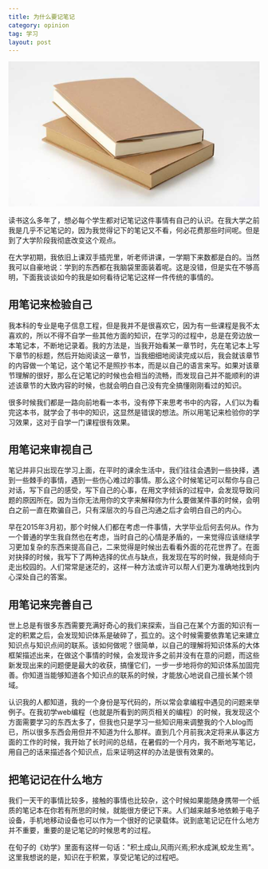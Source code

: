 ```yaml
---
title: 为什么要记笔记
category: opinion
tag: 学习
layout: post
---
```


![bg](/images/blog/2015/notebook.jpg)

读书这么多年了，想必每个学生都对记笔记这件事情有自己的认识。在我大学之前我是几乎不记笔记的，因为我觉得记下的笔记又不看，何必花费那些时间呢。但是到了大学阶段我彻底改变这个观点。

在大学初期，我依旧上课双手插兜里，听老师讲课，一学期下来数都是白的。当然我可以自豪地说：学到的东西都在我脑袋里面装着呢。这是没错，但是实在不够高明，下面我谈谈如今的我是如何看待记笔记这样一件传统的事情的。

## 用笔记来检验自己

我本科的专业是电子信息工程，但是我并不是很喜欢它，因为有一些课程是我不太喜欢的，所以不得不自学一些其他方面的知识，在学习的过程中，总是在旁边放一本笔记本，不断地记录着。我的方法是，当我开始看某一章节时，先在笔记本上写下章节的标题，然后开始阅读这一章节，当我细细地阅读完成以后，我会就该章节的内容做一个笔记，这个笔记不是照抄书本，而是以自己的语言来写。如果对该章节理解的很好，那么在记笔记的时候也会相当的流畅，而发现自己并不能顺利的讲述该章节的大致内容的时候，也就会明白自己没有完全搞懂刚刚看过的知识。

很多时候我们都是一路向前地看一本书，没有停下来思考书中的内容，人们以为看完这本书，就学会了书中的知识，这显然是错误的想法。所以用笔记来检验你的学习效果，这对于自学一门课程很有效果。

<!--more-->

## 用笔记来审视自己

笔记并非只出现在学习上面，在平时的课余生活中，我们往往会遇到一些抉择，遇到一些棘手的事情，遇到一些伤心难过的事情。那么这个时候笔记可以帮你与自己对话，写下自己的感受，写下自己的心事，在用文字倾诉的过程中，会发现导致问题的原因所在。因为当你无法用你的文字来解释你为什么要做某件事的时候，会明白之前一直在欺骗自己，只有深层次的与自己沟通之后才会明白自己的内心。

早在2015年3月初，那个时候人们都在考虑一件事情，大学毕业后何去何从。作为一个普通的学生我自然也在考虑，当时自己的心情是矛盾的，一来觉得应该继续学习更加复杂的东西来提高自己，二来觉得是时候出去看看外面的花花世界了。在面对抉择的时候，我写下了两种选择的优点与缺点，我发现在写的时候，我是倾向于走出校园的。人们常常是迷茫的，这样一种方法或许可以帮人们更为准确地找到内心深处自己的答案。

## 用笔记来完善自己

世上总是有很多东西需要充满好奇心的我们来探索，当自己在某个方面的知识有一定的积累之后，会发现知识体系是破碎了，孤立的。这个时候需要依靠笔记来建立知识点与知识点间的联系。该如何做呢？很简单，以自己的理解将知识体系的大体框架描述出来，在做这个事情的时候，会发现许多之前并没有在意的问题，而这些新发现出来的问题便是最大的收获，搞懂它们，一步一步地将你的知识体系加固完善。你知道当能够知道各个知识点的联系的时候，才能放心地说自己擅长某个领域。

认识我的人都知道，我的一个身份是写代码的，所以常会拿编程中遇见的问题来举例子。在我初学web编程（也就是所看到的网页相关的编程）的时候，我发现这个方面需要学习的东西太多了，但我也只是学习一些知识用来调整我的个人blog而已，所以很多东西会用但并不知道为什么那样。直到几个月前我决定将来从事这方面的工作的时候，我开始了长时间的总结，在暑假的一个月内，我不断地写笔记，用自己的话来描述各个知识点，后来证明这样的办法是很有效果的。

## 把笔记记在什么地方

我们一天干的事情比较多，接触的事情也比较杂，这个时候如果能随身携带一个纸质的笔记本在你若有所思的时候，就能很方便记下来。人们越来越多地依赖于电子设备，手机地移动设备也可以作为一个很好的记录载体。说到底笔记记在什么地方并不重要，重要的是记笔记的时候思考的过程。

在旬子的《劝学》里面有这样一句话："积土成山,风雨兴焉;积水成渊,蛟龙生焉"。这里我想说的是，知识在于积累，享受记笔记的过程吧。